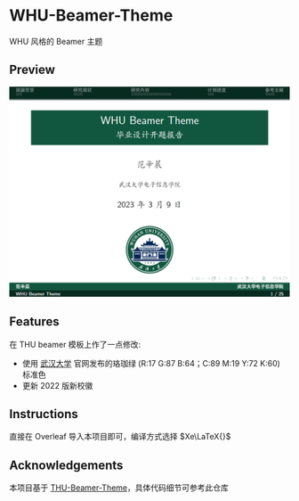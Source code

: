 # WHU-Beamer-Theme
WHU 风格的 Beamer 主题

## Preview
<img src="./preview.png" width="520" />

## Features

在 THU beamer 模板上作了一点修改:

- 使用 [武汉大学](https://www.whu.edu.cn/info/1153/3232.htm) 官网发布的珞珈绿 (R:17 G:87 B:64；C:89 M:19 Y:72 K:60) 标准色
- 更新 2022 版新校徽

## Instructions

直接在 Overleaf 导入本项目即可，编译方式选择 $Xe\LaTeX{}$


## Acknowledgements
本项目基于 [THU-Beamer-Theme](https://github.com/tuna/THU-Beamer-Theme)，具体代码细节可参考此仓库